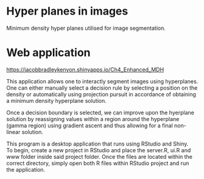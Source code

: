 # Hyper planes in images
Minimum density hyper planes utilised for image segmentation.

# Web application 
https://jacobbradleykenyon.shinyapps.io/Ch4_Enhanced_MDH

This application allows one to interactly segment images using hyperplanes.  One can either manually select a decision rule by selecting a position on the density or automatically using projection pursuit in accordance of obtaining a minimum density hyperplane solution.

Once a decision boundary is selected, we can improve upon the hyerplane solution by reassigning values within a region around the hyperplane (gamma region) using gradient ascent and thus allowing for a final non-linear solution.

This program is a desktop application that runs using RStudio and Shiny.  
To begin, create a new project in RStudio and place the server.R, ui.R and www folder inside said project folder.
Once the files are located within the correct directory, simply open both R files within RStudio project and run the application.
